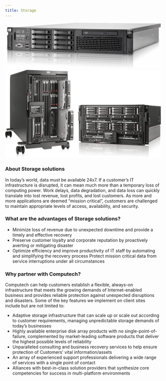 ```yaml
---
title: Storage
---
```


<div class = 'grid-2 mb-1'>
  <div class = 'pt-3'>
    <img src = '/images/storage-2.png'>
  </div>
  <div>
    <img src = '/images/storage-3.png'>
  </div>
</div>

### About Storage solutions

In today’s world, data must be available 24x7. If a customer’s IT infrastructure is disrupted, it can mean much more than a temporary loss of computing power. Work delays, data degradation, and data loss can quickly translate into lost revenue, lost profits, and lost customers. As more and more applications are deemed “mission critical”, customers are challenged to maintain appropriate levels of access, availability, and security.

### What are the advantages of Storage solutions?

* Minimize loss of revenue due to unexpected downtime and provide a timely and effective recovery
* Preserve customer loyalty and corporate reputation by proactively averting or mitigating disaster
* Optimize efficiency and improve productivity of IT staff by automating and simplifying the recovery process Protect mission critical data from service interruptions under all circumstances 

### Why partner with Computech?

Computech can help customers establish a flexible, always-on infrastructure that meets the growing demands of Internet-enabled business and provides reliable protection against unexpected disruptions and disasters. Some of the key features we implement on client sites include but are not limited to:

* Adaptive storage infrastructure that can scale up or scale out according to customer requirements, managing unpredictable storage demands of today’s businesses
* Highly available enterprise disk array products with no single-point-of-failure, complemented by market-leading software products that deliver the highest possible levels of reliability
* Unparalleled consulting and business recovery services to help ensure protection of Customers’ vital information/assets
* An array of experienced support professionals delivering a wide range of services with a single point of contact
* Alliances with best-in-class solution providers that synthesize core competencies for success in multi-platform environments
